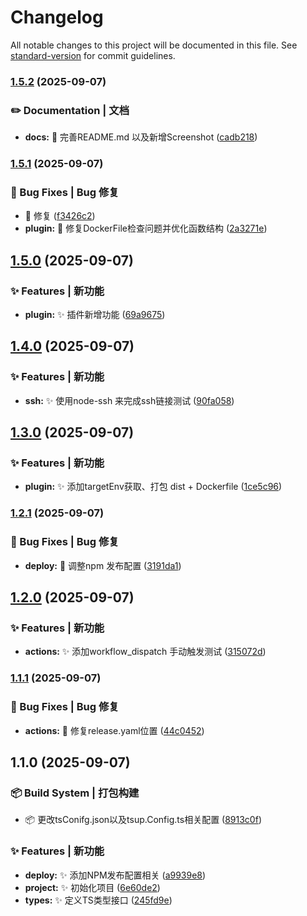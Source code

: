 # Changelog

All notable changes to this project will be documented in this file. See [standard-version](https://github.com/conventional-changelog/standard-version) for commit guidelines.

### [1.5.2](https://github.com/yxb123456cy/vite-plugin-docker-deploy/compare/v1.5.1...v1.5.2) (2025-09-07)


### ✏️ Documentation | 文档

* **docs:** :memo: 完善README.md 以及新增Screenshot ([cadb218](https://github.com/yxb123456cy/vite-plugin-docker-deploy/commit/cadb21809515b327cbbc68e9d62a0b30b78d3c46))

### [1.5.1](https://github.com/yxb123456cy/vite-plugin-docker-deploy/compare/v1.5.0...v1.5.1) (2025-09-07)


### 🐛 Bug Fixes | Bug 修复

* :bug: 修复 ([f3426c2](https://github.com/yxb123456cy/vite-plugin-docker-deploy/commit/f3426c2b209391d7d288ff8f447bc8816a69872d))
* **plugin:** :bug: 修复DockerFile检查问题并优化函数结构 ([2a3271e](https://github.com/yxb123456cy/vite-plugin-docker-deploy/commit/2a3271e85a763af8156812d70c7d93e1e3085721))

## [1.5.0](https://github.com/yxb123456cy/vite-plugin-docker-deploy/compare/v1.4.0...v1.5.0) (2025-09-07)


### ✨ Features | 新功能

* **plugin:** :sparkles: 插件新增功能 ([69a9675](https://github.com/yxb123456cy/vite-plugin-docker-deploy/commit/69a96755378fc5c6a193f3e9f686d4a1355cfe2d))

## [1.4.0](https://github.com/yxb123456cy/vite-plugin-docker-deploy/compare/v1.3.0...v1.4.0) (2025-09-07)


### ✨ Features | 新功能

* **ssh:** :sparkles: 使用node-ssh 来完成ssh链接测试 ([90fa058](https://github.com/yxb123456cy/vite-plugin-docker-deploy/commit/90fa05895f102174a497b1494daa09667308c464))

## [1.3.0](https://github.com/yxb123456cy/vite-plugin-docker-deploy/compare/v1.2.1...v1.3.0) (2025-09-07)


### ✨ Features | 新功能

* **plugin:** :sparkles: 添加targetEnv获取、打包 dist + Dockerfile ([1ce5c96](https://github.com/yxb123456cy/vite-plugin-docker-deploy/commit/1ce5c96bb287aca828d87baaeb3719455c2bfe8a))

### [1.2.1](https://github.com/yxb123456cy/vite-plugin-docker-deploy/compare/v1.2.0...v1.2.1) (2025-09-07)


### 🐛 Bug Fixes | Bug 修复

* **deploy:** :bug: 调整npm 发布配置 ([3191da1](https://github.com/yxb123456cy/vite-plugin-docker-deploy/commit/3191da1bbfa7b55609f7a6809595c70f4401f629))

## [1.2.0](https://github.com/yxb123456cy/vite-plugin-docker-deploy/compare/v1.1.1...v1.2.0) (2025-09-07)


### ✨ Features | 新功能

* **actions:** :sparkles: 添加workflow_dispatch 手动触发测试 ([315072d](https://github.com/yxb123456cy/vite-plugin-docker-deploy/commit/315072d6ef8ab491be0ef447b6d1a726a835ba41))

### [1.1.1](https://github.com/yxb123456cy/vite-plugin-docker-deploy/compare/v1.1.0...v1.1.1) (2025-09-07)


### 🐛 Bug Fixes | Bug 修复

* **actions:** :bug: 修复release.yaml位置 ([44c0452](https://github.com/yxb123456cy/vite-plugin-docker-deploy/commit/44c04522e8d9b0f9edf87f823329550516eed635))

## 1.1.0 (2025-09-07)


### 📦‍ Build System | 打包构建

* :package: 更改tsConifg.json以及tsup.Config.ts相关配置 ([8913c0f](https://github.com/yxb123456cy/vite-plugin-docker-deploy/commit/8913c0f9ea70508f29708341b692aaa4058c2de1))


### ✨ Features | 新功能

* **deploy:** :sparkles: 添加NPM发布配置相关 ([a9939e8](https://github.com/yxb123456cy/vite-plugin-docker-deploy/commit/a9939e86d67ed9857eb868c89a9088a60c125ba7))
* **project:** :sparkles: 初始化项目 ([6e60de2](https://github.com/yxb123456cy/vite-plugin-docker-deploy/commit/6e60de28671d940520f3489de1b5ca00bb7bc621))
* **types:** :sparkles: 定义TS类型接口 ([245fd9e](https://github.com/yxb123456cy/vite-plugin-docker-deploy/commit/245fd9ef3a8452c30bf99c74c23b6c923eaf021c))

